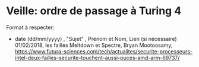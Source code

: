 ﻿# Veille: ordre de passage à Turing 4

Format à respecter:   
- date (dd/mm/yyyy) , "Sujet" ,  Prénom et Nom, Lien (si nécessaire)
01/02/2018, les failles Meltdown et Spectre, Bryan Mootoosamy, https://www.futura-sciences.com/tech/actualites/securite-processeurs-intel-deux-failles-securite-touchent-aussi-puces-amd-arm-69737/
